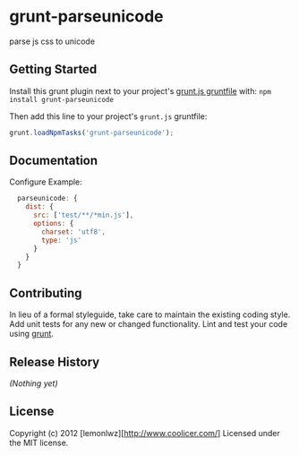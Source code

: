 # grunt-parseunicode

parse js css to unicode

## Getting Started
Install this grunt plugin next to your project's [grunt.js gruntfile][getting_started] with: `npm install grunt-parseunicode`

Then add this line to your project's `grunt.js` gruntfile:

```javascript
grunt.loadNpmTasks('grunt-parseunicode');
```

[grunt]: http://gruntjs.com/
[getting_started]: https://github.com/gruntjs/grunt/blob/master/docs/getting_started.md

## Documentation
Configure Example:
```javascript
  parseunicode: {
    dist: {
      src: ['test/**/*min.js'],
      options: {
        charset: 'utf8',
        type: 'js'
      }
    }
  }
```

## Contributing
In lieu of a formal styleguide, take care to maintain the existing coding style. Add unit tests for any new or changed functionality. Lint and test your code using [grunt][grunt].

## Release History
_(Nothing yet)_

## License
Copyright (c) 2012 [lemonlwz][http://www.coolicer.com/] 
Licensed under the MIT license.
